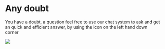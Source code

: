 # Any doubt

You have a doubt, a question feel free to use our chat system to ask and get an quick and efficient answer, by using the icon on the left hand down corner

![](<.gitbook/assets/Capture d’écran 2021-12-10 à 17.38.33.png>)
